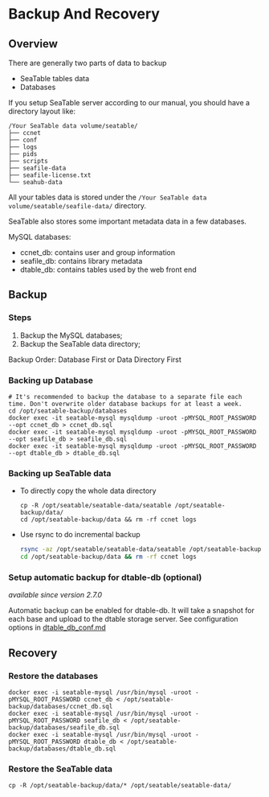 # Backup And Recovery

## Overview

There are generally two parts of data to backup

* SeaTable tables data
* Databases

If you setup SeaTable server according to our manual, you should have a directory layout like:

```
/Your SeaTable data volume/seatable/
├── ccnet
├── conf
├── logs
├── pids
├── scripts
├── seafile-data
├── seafile-license.txt
└── seahub-data

```

All your tables data is stored under the `/Your SeaTable data volume/seatable/seafile-data/` directory.

SeaTable also stores some important metadata data in a few databases.

MySQL databases:

* ccnet_db: contains user and group information
* seafile_db: contains library metadata
* dtable_db: contains tables used by the web front end

## Backup

### Steps

1. Backup the MySQL databases;
2. Backup the SeaTable data directory;

Backup Order: Database First or Data Directory First

### Backing up Database

```
# It's recommended to backup the database to a separate file each time. Don't overwrite older database backups for at least a week.
cd /opt/seatable-backup/databases
docker exec -it seatable-mysql mysqldump -uroot -pMYSQL_ROOT_PASSWORD --opt ccnet_db > ccnet_db.sql
docker exec -it seatable-mysql mysqldump -uroot -pMYSQL_ROOT_PASSWORD --opt seafile_db > seafile_db.sql
docker exec -it seatable-mysql mysqldump -uroot -pMYSQL_ROOT_PASSWORD --opt dtable_db > dtable_db.sql

```

### Backing up SeaTable data

* To directly copy the whole data directory

  ```
  cp -R /opt/seatable/seatable-data/seatable /opt/seatable-backup/data/
  cd /opt/seatable-backup/data && rm -rf ccnet logs

  ```

* Use rsync to do incremental backup

  ```bash
  rsync -az /opt/seatable/seatable-data/seatable /opt/seatable-backup/data/
  cd /opt/seatable-backup/data && rm -rf ccnet logs

  ```

### Setup automatic backup for dtable-db (optional)

_available since version 2.7.0_

Automatic backup can be enabled for dtable-db. It will take a snapshot for each base and upload to the dtable storage server. See configuration options in [dtable_db_conf.md](../config/dtable_db_conf.md)

## Recovery

### Restore the databases

```
docker exec -i seatable-mysql /usr/bin/mysql -uroot -pMYSQL_ROOT_PASSWORD ccnet_db < /opt/seatable-backup/databases/ccnet_db.sql
docker exec -i seatable-mysql /usr/bin/mysql -uroot -pMYSQL_ROOT_PASSWORD seafile_db < /opt/seatable-backup/databases/seafile_db.sql
docker exec -i seatable-mysql /usr/bin/mysql -uroot -pMYSQL_ROOT_PASSWORD dtable_db < /opt/seatable-backup/databases/dtable_db.sql

```

### Restore the SeaTable data

```
cp -R /opt/seatable-backup/data/* /opt/seatable/seatable-data/

```
